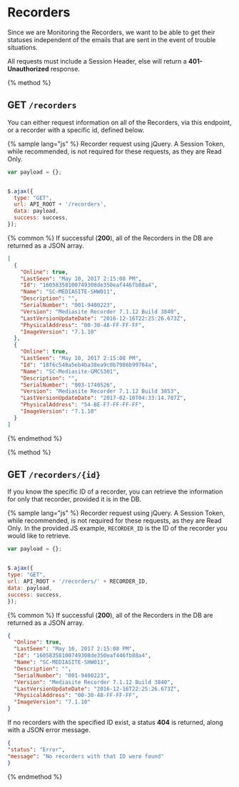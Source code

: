 # Recorders
Since we are Monitoring the Recorders, we want to be able to get their statuses independent of the emails that are sent in the event of trouble situations.

All requests must include a Session Header, else will return a **401-Unauthorized** response.

{% method %}
## GET `/recorders`

You can either request information on all of the Recorders, via this endpoint, or a recorder with a specific id, defined below. 

{% sample lang="js" %}
Recorder request using jQuery. A Session Token, while recommended, is not required for these requests, as they are Read Only.

```js
var payload = {};


$.ajax({
  type: "GET",
  url: API_ROOT + '/recorders',
  data: payload,
  success: success,
});
```

{% common %}
If successful (**200**), all of the Recorders in the DB are returned as a JSON array.

```json
[
  {
    "Online": true,
    "LastSeen": "May 10, 2017 2:15:08 PM",
    "Id": "16058358100749308de350eaf446fb88a4",
    "Name": "SC-MEDIASITE-SHW011",
    "Description": "",
    "SerialNumber": "001-9400223",
    "Version": "Mediasite Recorder 7.1.12 Build 3840",
    "LastVersionUpdateDate": "2016-12-16T22:25:26.673Z",
    "PhysicalAddress": "00-30-48-FF-FF-FF",
    "ImageVersion": "7.1.10"
  },
  {
    "Online": true,
    "LastSeen": "May 10, 2017 2:15:08 PM",
    "Id": "18f6c548a5eb4ba38ea9c0b7986b99764a",
    "Name": "SC-Mediasite-GMCS301",
    "Description": "",
    "SerialNumber": "003-1740526",
    "Version": "Mediasite Recorder 7.1.12 Build 3853",
    "LastVersionUpdateDate": "2017-02-10T04:33:14.787Z",
    "PhysicalAddress": "54-BE-F7-FF-FF-FF",
    "ImageVersion": "7.1.10"
  }
]
```

{% endmethod %}

{% method %}
## GET `/recorders/{id}`

If you know the specific ID of a recorder, you can retrieve the information for only that recorder, provided it is in the DB.

{% sample lang="js" %}
Recorder request using jQuery. A Session Token, while recommended, is not required for these requests, as they are Read Only. In the provided JS example, `RECORDER_ID` is the ID of the recorder you would like to retrieve. 

```js
var payload = {};


$.ajax({
type: "GET",
url: API_ROOT + '/recorders/' + RECORDER_ID,
data: payload,
success: success,
});
```

{% common %}
If successful (**200**), all of the Recorders in the DB are returned as a JSON array.

```json
{
  "Online": true,
  "LastSeen": "May 10, 2017 2:15:08 PM",
  "Id": "16058358100749308de350eaf446fb88a4",
  "Name": "SC-MEDIASITE-SHW011",
  "Description": "",
  "SerialNumber": "001-9400223",
  "Version": "Mediasite Recorder 7.1.12 Build 3840",
  "LastVersionUpdateDate": "2016-12-16T22:25:26.673Z",
  "PhysicalAddress": "00-30-48-FF-FF-FF",
  "ImageVersion": "7.1.10"
}
```


If no recorders with the specified ID exist, a status **404** is returned, along with a JSON error message.

```json
{
"status": "Error",
"message": "No recorders with that ID were found"
}
```
{% endmethod %}
